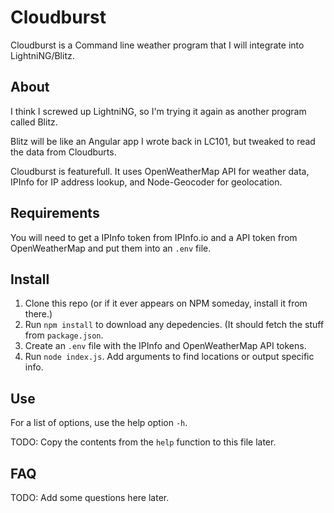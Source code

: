 # Cloudburst

Cloudburst is a Command line weather program that I will integrate into LightniNG/Blitz.

## About

I think I screwed up LightniNG, so I'm trying it again as another program called Blitz.

Blitz will be like an Angular app I wrote back in LC101, but tweaked to read the data from Cloudburts.

Cloudburst is featurefull. It uses OpenWeatherMap API for weather data, IPInfo for IP address lookup, and Node-Geocoder for geolocation.

## Requirements

You will need to get a IPInfo token from IPInfo.io and a API token from OpenWeatherMap and put them into an `.env` file.

## Install

1. Clone this repo (or if it ever appears on NPM someday, install it from there.)
2. Run `npm install` to download any depedencies. (It should fetch the stuff from `package.json`.
3. Create an `.env` file with the IPInfo and OpenWeatherMap API tokens.
4. Run `node index.js`. Add arguments to find locations or output specific info.

## Use

For a list of options, use the help option `-h`.

TODO: Copy the contents from the `help` function to this file later.

## FAQ

TODO: Add some questions here later.

